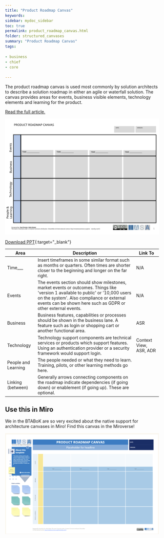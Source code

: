 ```yaml
---
title: "Product Roadmap Canvas"
keywords: 
sidebar: mydoc_sidebar
toc: true
permalink: product_roadmap_canvas.html
folder: structured_canvases
summary: "Product Roadmap Canvas"
tags: 

- business
- chief
- core

---
```


The product roadmap canvas is used most commonly by solution architects to describe a solution roadmap in either an agile or waterfall solution. The canvas provides areas for events, business visible elements, technology elements and learning for the product. 

[Read the full article.](../engagement_model/roadmap.md)

![image001](media/product_roadmap_canvas.svg)

[Download PPT](media/ppt/product_roadmap_canvas.ppt){:target="_blank"}

| Area                | Description                                                                                                                                                                                                                                    | Link To                |
| ------------------- | ---------------------------------------------------------------------------------------------------------------------------------------------------------------------------------------------------------------------------------------------- | ---------------------- |
| Time___             | Insert timeframes in some similar format such as months or quarters. Often times are shorter closer to the beginning and longer on the far right.                                                                                              | N/A                    |
| Events              | The events section should show milestones, market events or outcomes. Things like 'version 1 available to public' or '10,000 users on the system'. Also compliance or external events can be shown here such as GDPR or other external events. | N/A                    |
| Business            | Business features, capabilities or processes should be shown in the business lane. A feature such as login or shopping cart or another functional area.                                                                                        | ASR                    |
| Technology          | Technology support components are technical services or products which support features. Using an authentication provider or a security framework would support login.                                                                         | Context View, ASR, ADR |
| People and Learning | The people needed or what they need to learn. Training, pilots, or other learning methods go here.                                                                                                                                             |                        |
| Linking (between)   | Generally arrows connecting components on the roadmap indicate dependencies (if going down) or enablement (if going up). These are optional.                                                                                                   |                        |

## Use this in Miro

We in the BTABoK are so very excited about the native support for architecture canvases in Miro! Find this canvas in the Miroverse!

![image001](media/ProductRoadmapCanvasMiro.png)
